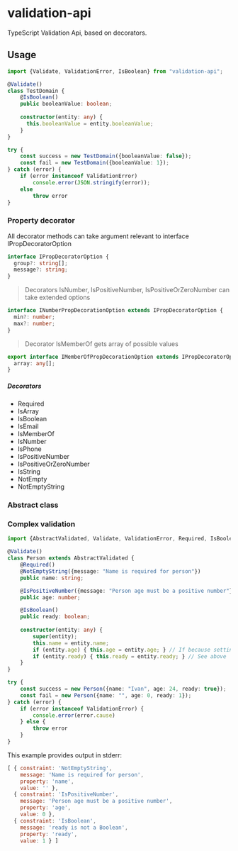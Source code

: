 # validation-api
TypeScript Validation Api, based on decorators. 


## Usage

```typescript
import {Validate, ValidationError, IsBoolean} from "validation-api";

@Validate()
class TestDomain {
    @IsBoolean()
    public booleanValue: boolean;
    
    constructor(entity: any) {
      this.booleanValue = entity.booleanValue;
    }
}

try {
    const success = new TestDomain({booleanValue: false});
    const fail = new TestDomain({booleanValue: 1});
} catch (error) {
    if (error instanceof ValidationError)
        console.error(JSON.stringify(error));
    else
        throw error
}
```

### Property decorator

All decorator methods can take argument relevant to interface IPropDecoratorOption 

```typescript
interface IPropDecoratorOption {
  group?: string[];
  message?: string;
}
```

> Decorators IsNumber, IsPositiveNumber, IsPositiveOrZeroNumber can take extended options

```typescript
interface INumberPropDecorationOption extends IPropDecoratorOption {
  min?: number;
  max?: number;
}
```

> Decorator IsMemberOf gets array of possible values

```typescript
export interface IMemberOfPropDecorationOption extends IPropDecoratorOption {
  array: any[];
}
```

##### Decorators

* Required
* IsArray
* IsBoolean
* IsEmail
* IsMemberOf
* IsNumber
* IsPhone
* IsPositiveNumber
* IsPositiveOrZeroNumber
* IsString
* NotEmpty
* NotEmptyString

### Abstract class

### Complex validation

```typescript
import {AbstractValidated, Validate, ValidationError, Required, IsBoolean, NotEmpty, IsPositiveNumber, NotEmptyString} from "validation-api";

@Validate()
class Person extends AbstractValidated {
    @Required()
    @NotEmptyString({message: "Name is required for person"})
    public name: string;

    @IsPositiveNumber({message: "Person age must be a positive number"})
    public age: number;

    @IsBoolean()
    public ready: boolean;
    
    constructor(entity: any) {
        super(entity);
        this.name = entity.name;
        if (entity.age) { this.age = entity.age; } // If because setting to undefined throws a Validation error is not presented
        if (entity.ready) { this.ready = entity.ready; } // See above
    }
}

try {
    const success = new Person({name: "Ivan", age: 24, ready: true});
    const fail = new Person({name: "", age: 0, ready: 1});
} catch (error) {
    if (error instanceof ValidationError) {
        console.error(error.cause)
    } else {
        throw error
    }
}
```

This example provides output in stderr:

```javascript
[ { constraint: 'NotEmptyString',
    message: 'Name is required for person',
    property: 'name',
    value: '' },
  { constraint: 'IsPositiveNumber',
    message: 'Person age must be a positive number',
    property: 'age',
    value: 0 },
  { constraint: 'IsBoolean',
    message: 'ready is not a Boolean',
    property: 'ready',
    value: 1 } ]
```
